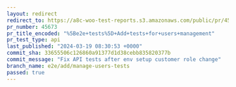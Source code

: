 ```yaml
---
layout: redirect
redirect_to: https://a8c-woo-test-reports.s3.amazonaws.com/public/pr/45673/api/index.html
pr_number: 45673
pr_title_encoded: "%5Be2e+tests%5D+Add+tests+for+users+management"
pr_test_type: api
last_published: "2024-03-19 08:30:53 +0000"
commit_sha: 33655506c126860a91377d1d38cebb835820377b
commit_message: "Fix API tests after env setup customer role change"
branch_name: e2e/add/manage-users-tests
passed: true
---
```

